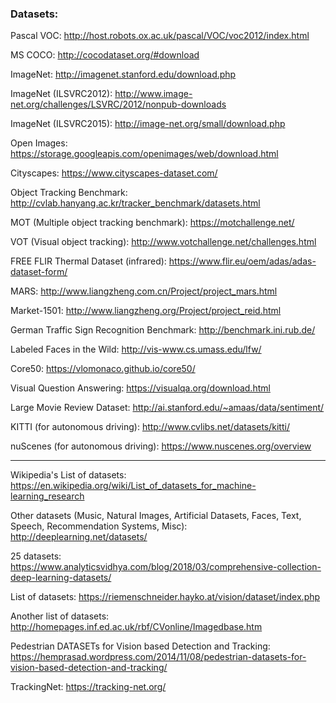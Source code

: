 

### Datasets:

Pascal VOC: http://host.robots.ox.ac.uk/pascal/VOC/voc2012/index.html

MS COCO: http://cocodataset.org/#download

ImageNet: http://imagenet.stanford.edu/download.php

ImageNet (ILSVRC2012): http://www.image-net.org/challenges/LSVRC/2012/nonpub-downloads

ImageNet (ILSVRC2015): http://image-net.org/small/download.php

Open Images: https://storage.googleapis.com/openimages/web/download.html

Cityscapes: https://www.cityscapes-dataset.com/

Object Tracking Benchmark: http://cvlab.hanyang.ac.kr/tracker_benchmark/datasets.html

MOT (Multiple object tracking benchmark): https://motchallenge.net/

VOT (Visual object tracking): http://www.votchallenge.net/challenges.html

FREE FLIR Thermal Dataset (infrared): https://www.flir.eu/oem/adas/adas-dataset-form/

MARS: http://www.liangzheng.com.cn/Project/project_mars.html

Market-1501: http://www.liangzheng.org/Project/project_reid.html

German Traffic Sign Recognition Benchmark: http://benchmark.ini.rub.de/

Labeled Faces in the Wild: http://vis-www.cs.umass.edu/lfw/

Core50: https://vlomonaco.github.io/core50/

Visual Question Answering: https://visualqa.org/download.html

Large Movie Review Dataset: http://ai.stanford.edu/~amaas/data/sentiment/

KITTI (for autonomous driving): http://www.cvlibs.net/datasets/kitti/

nuScenes (for autonomous driving): https://www.nuscenes.org/overview

----

Wikipedia's List of datasets: https://en.wikipedia.org/wiki/List_of_datasets_for_machine-learning_research

Other datasets (Music, Natural Images, Artificial Datasets, Faces, Text, Speech, Recommendation Systems, Misc): http://deeplearning.net/datasets/

25 datasets: https://www.analyticsvidhya.com/blog/2018/03/comprehensive-collection-deep-learning-datasets/

List of datasets: https://riemenschneider.hayko.at/vision/dataset/index.php

Another list of datasets: http://homepages.inf.ed.ac.uk/rbf/CVonline/Imagedbase.htm

Pedestrian DATASETs for Vision based Detection and Tracking: https://hemprasad.wordpress.com/2014/11/08/pedestrian-datasets-for-vision-based-detection-and-tracking/

TrackingNet: https://tracking-net.org/